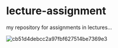 # lecture-assignment
my repository for assignments in lectures...



![cb51d4debcc2a97fbf627514be7369e3](https://github.com/fdhliakbar/lecture-assignment/assets/104522615/e1fcb687-cb24-4989-b94f-87b3cd30891d)
